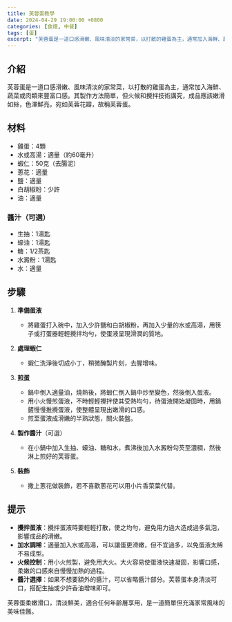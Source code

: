 ```yaml
---
title: 芙蓉蛋教學
date: 2024-04-29 19:00:00 +0800
categories: [食譜, 中餐]
tags: [蛋] 
excerpt: "芙蓉蛋是一道口感滑嫩、風味清淡的家常菜，以打散的雞蛋為主，通常加入海鮮、蔬菜或肉類來豐富口感。其製作方法簡單，但火候和攪拌技術講究，成品應該嫩滑如絲，色澤鮮亮，宛如芙蓉花瓣，故稱芙蓉蛋"
---
```


## 介紹
芙蓉蛋是一道口感滑嫩、風味清淡的家常菜，以打散的雞蛋為主，通常加入海鮮、蔬菜或肉類來豐富口感。其製作方法簡單，但火候和攪拌技術講究，成品應該嫩滑如絲，色澤鮮亮，宛如芙蓉花瓣，故稱芙蓉蛋。

## 材料
- 雞蛋：4顆
- 水或高湯：適量（約60毫升）
- 蝦仁：50克（去腸泥）
- 蔥花：適量
- 鹽：適量
- 白胡椒粉：少許
- 油：適量

### 醬汁（可選）
- 生抽：1湯匙
- 蠔油：1湯匙
- 糖：1/2茶匙
- 水澱粉：1湯匙
- 水：適量

## 步驟

1. **準備蛋液**  
   - 將雞蛋打入碗中，加入少許鹽和白胡椒粉，再加入少量的水或高湯，用筷子或打蛋器輕輕攪拌均勻，使蛋液呈現滑潤的質地。

2. **處理蝦仁**  
   - 蝦仁洗淨後切成小丁，稍微醃製片刻，去腥增味。 

3. **煎蛋**  
   - 鍋中倒入適量油，燒熱後，將蝦仁倒入鍋中炒至變色，然後倒入蛋液。
   - 用小火慢煎蛋液，不時輕輕攪拌使其受熱均勻，待蛋液開始凝固時，用鍋鏟慢慢推攪蛋液，使整體呈現出嫩滑的口感。
   - 煎至蛋液成滑嫩的半熟狀態，關火裝盤。

4. **製作醬汁**（可選）  
   - 在小鍋中加入生抽、蠔油、糖和水，煮沸後加入水澱粉勾芡至濃稠，然後淋上煎好的芙蓉蛋。

5. **裝飾**  
   - 撒上蔥花做裝飾，若不喜歡蔥花可以用小片香菜葉代替。

## 提示
- **攪拌蛋液**：攪拌蛋液時要輕輕打散，使之均勻，避免用力過大造成過多氣泡，影響成品的滑嫩。
- **加水調稀**：適量加入水或高湯，可以讓蛋更滑嫩，但不宜過多，以免蛋液太稀不易成型。
- **火候控制**：用小火煎製，避免用大火。大火容易使蛋液快速凝固，影響口感，柔嫩的口感來自慢慢加熱的過程。
- **醬汁選擇**：如果不想要額外的醬汁，可以省略醬汁部分。芙蓉蛋本身清淡可口，搭配生抽或少許香油增味即可。

芙蓉蛋柔嫩滑口，清淡鮮美，適合任何年齡層享用，是一道簡單但充滿家常風味的美味佳餚。
